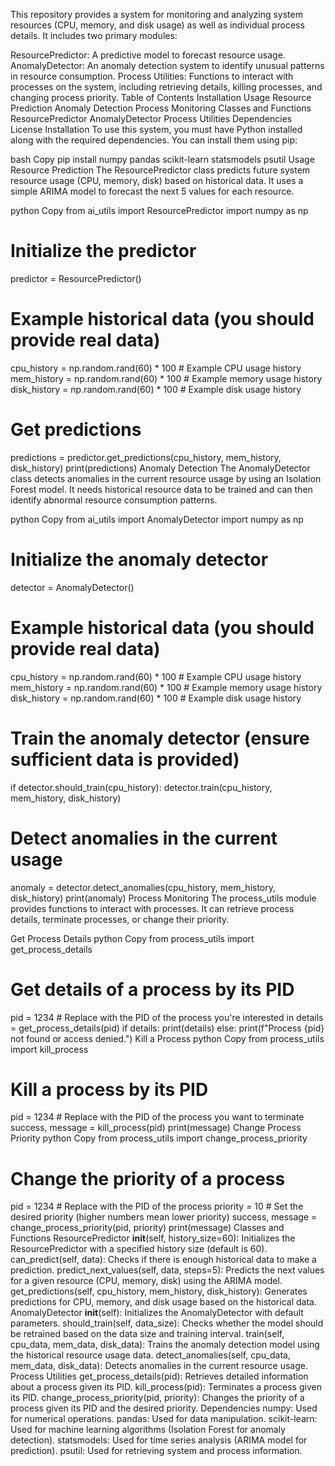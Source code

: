 This repository provides a system for monitoring and analyzing system resources (CPU, memory, and disk usage) as well as individual process details. It includes two primary modules:

ResourcePredictor: A predictive model to forecast resource usage.
AnomalyDetector: An anomaly detection system to identify unusual patterns in resource consumption.
Process Utilities: Functions to interact with processes on the system, including retrieving details, killing processes, and changing process priority.
Table of Contents
Installation
Usage
Resource Prediction
Anomaly Detection
Process Monitoring
Classes and Functions
ResourcePredictor
AnomalyDetector
Process Utilities
Dependencies
License
Installation
To use this system, you must have Python installed along with the required dependencies. You can install them using pip:

bash
Copy
pip install numpy pandas scikit-learn statsmodels psutil
Usage
Resource Prediction
The ResourcePredictor class predicts future system resource usage (CPU, memory, disk) based on historical data. It uses a simple ARIMA model to forecast the next 5 values for each resource.

python
Copy
from ai_utils import ResourcePredictor
import numpy as np

# Initialize the predictor
predictor = ResourcePredictor()

# Example historical data (you should provide real data)
cpu_history = np.random.rand(60) * 100  # Example CPU usage history
mem_history = np.random.rand(60) * 100  # Example memory usage history
disk_history = np.random.rand(60) * 100  # Example disk usage history

# Get predictions
predictions = predictor.get_predictions(cpu_history, mem_history, disk_history)
print(predictions)
Anomaly Detection
The AnomalyDetector class detects anomalies in the current resource usage by using an Isolation Forest model. It needs historical resource data to be trained and can then identify abnormal resource consumption patterns.

python
Copy
from ai_utils import AnomalyDetector
import numpy as np

# Initialize the anomaly detector
detector = AnomalyDetector()

# Example historical data (you should provide real data)
cpu_history = np.random.rand(60) * 100  # Example CPU usage history
mem_history = np.random.rand(60) * 100  # Example memory usage history
disk_history = np.random.rand(60) * 100  # Example disk usage history

# Train the anomaly detector (ensure sufficient data is provided)
if detector.should_train(cpu_history):
    detector.train(cpu_history, mem_history, disk_history)

# Detect anomalies in the current usage
anomaly = detector.detect_anomalies(cpu_history, mem_history, disk_history)
print(anomaly)
Process Monitoring
The process_utils module provides functions to interact with processes. It can retrieve process details, terminate processes, or change their priority.

Get Process Details
python
Copy
from process_utils import get_process_details

# Get details of a process by its PID
pid = 1234  # Replace with the PID of the process you're interested in
details = get_process_details(pid)
if details:
    print(details)
else:
    print(f"Process {pid} not found or access denied.")
Kill a Process
python
Copy
from process_utils import kill_process

# Kill a process by its PID
pid = 1234  # Replace with the PID of the process you want to terminate
success, message = kill_process(pid)
print(message)
Change Process Priority
python
Copy
from process_utils import change_process_priority

# Change the priority of a process
pid = 1234  # Replace with the PID of the process
priority = 10  # Set the desired priority (higher numbers mean lower priority)
success, message = change_process_priority(pid, priority)
print(message)
Classes and Functions
ResourcePredictor
__init__(self, history_size=60): Initializes the ResourcePredictor with a specified history size (default is 60).
can_predict(self, data): Checks if there is enough historical data to make a prediction.
predict_next_values(self, data, steps=5): Predicts the next values for a given resource (CPU, memory, disk) using the ARIMA model.
get_predictions(self, cpu_history, mem_history, disk_history): Generates predictions for CPU, memory, and disk usage based on the historical data.
AnomalyDetector
__init__(self): Initializes the AnomalyDetector with default parameters.
should_train(self, data_size): Checks whether the model should be retrained based on the data size and training interval.
train(self, cpu_data, mem_data, disk_data): Trains the anomaly detection model using the historical resource usage data.
detect_anomalies(self, cpu_data, mem_data, disk_data): Detects anomalies in the current resource usage.
Process Utilities
get_process_details(pid): Retrieves detailed information about a process given its PID.
kill_process(pid): Terminates a process given its PID.
change_process_priority(pid, priority): Changes the priority of a process given its PID and the desired priority.
Dependencies
numpy: Used for numerical operations.
pandas: Used for data manipulation.
scikit-learn: Used for machine learning algorithms (Isolation Forest for anomaly detection).
statsmodels: Used for time series analysis (ARIMA model for prediction).
psutil: Used for retrieving system and process information.
